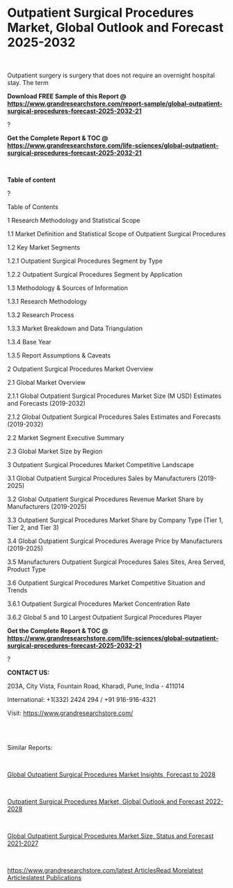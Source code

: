 <h1>Outpatient Surgical Procedures Market, Global Outlook and Forecast 2025-2032</h1><br/><p>Outpatient surgery is surgery that does not require an overnight hospital stay. The term</p>
 
 
 
 <div><b>Download FREE Sample of this Report @ <a href="https://www.grandresearchstore.com/report-sample/global-outpatient-surgical-procedures-forecast-2025-2032-21">https://www.grandresearchstore.com/report-sample/global-outpatient-surgical-procedures-forecast-2025-2032-21</a></b></div>
 
 
 
 <p>? </p>
 
 
 
 <div><b>Get the Complete Report & TOC @ <a href="https://www.grandresearchstore.com/life-sciences/global-outpatient-surgical-procedures-forecast-2025-2032-21">https://www.grandresearchstore.com/life-sciences/global-outpatient-surgical-procedures-forecast-2025-2032-21</a></b></div>
 
 
 
 <p><br />
 
 <b>Table of content</b></p>
 
 
 
 <p>? </p>
 
 
 
 <p>Table of Contents<br />
 
 1 Research Methodology and Statistical Scope<br />
 
 1.1 Market Definition and Statistical Scope of Outpatient Surgical Procedures<br />
 
 1.2 Key Market Segments<br />
 
 1.2.1 Outpatient Surgical Procedures Segment by Type<br />
 
 1.2.2 Outpatient Surgical Procedures Segment by Application<br />
 
 1.3 Methodology & Sources of Information<br />
 
 1.3.1 Research Methodology<br />
 
 1.3.2 Research Process<br />
 
 1.3.3 Market Breakdown and Data Triangulation<br />
 
 1.3.4 Base Year<br />
 
 1.3.5 Report Assumptions & Caveats<br />
 
 2 Outpatient Surgical Procedures Market Overview<br />
 
 2.1 Global Market Overview<br />
 
 2.1.1 Global Outpatient Surgical Procedures Market Size (M USD) Estimates and Forecasts (2019-2032)<br />
 
 2.1.2 Global Outpatient Surgical Procedures Sales Estimates and Forecasts (2019-2032)<br />
 
 2.2 Market Segment Executive Summary<br />
 
 2.3 Global Market Size by Region<br />
 
 3 Outpatient Surgical Procedures Market Competitive Landscape<br />
 
 3.1 Global Outpatient Surgical Procedures Sales by Manufacturers (2019-2025)<br />
 
 3.2 Global Outpatient Surgical Procedures Revenue Market Share by Manufacturers (2019-2025)<br />
 
 3.3 Outpatient Surgical Procedures Market Share by Company Type (Tier 1, Tier 2, and Tier 3)<br />
 
 3.4 Global Outpatient Surgical Procedures Average Price by Manufacturers (2019-2025)<br />
 
 3.5 Manufacturers Outpatient Surgical Procedures Sales Sites, Area Served, Product Type<br />
 
 3.6 Outpatient Surgical Procedures Market Competitive Situation and Trends<br />
 
 3.6.1 Outpatient Surgical Procedures Market Concentration Rate<br />
 
 3.6.2 Global 5 and 10 Largest Outpatient Surgical Procedures Player</p>
 
 
 
 <div><b>Get the Complete Report & TOC @ <a href="https://www.grandresearchstore.com/life-sciences/global-outpatient-surgical-procedures-forecast-2025-2032-21">https://www.grandresearchstore.com/life-sciences/global-outpatient-surgical-procedures-forecast-2025-2032-21</a></b></div>
 
 
 
 <p>? </p>
 
 
 
 <p><b>CONTACT US:</b><br />
 
 203A, City Vista, Fountain Road, Kharadi, Pune, India - 411014<br />
 
 International: +1(332) 2424 294 / +91 916-916-4321<br />
 
 Visit: <a href="https://www.grandresearchstore.com/">https://www.grandresearchstore.com/</a><br />
 
 <br />
 
 <br />
 
 Similar Reports:<br />
 
 <br />
 
 <a href="https://www.grandresearchstore.com/life-sciences/global-outpatient-surgical-procedures-2028-289">Global Outpatient Surgical Procedures Market Insights, Forecast to 2028</a><br />
 
 <br />
 
 <a href="https://www.grandresearchstore.com/life-sciences/global-outpatient-surgical-procedures-forecast-2022-2028-293">Outpatient Surgical Procedures Market, Global Outlook and Forecast 2022-2028</a><br />
 
 <br />
 
 <a href="https://www.grandresearchstore.com/life-sciences/global-outpatient-surgical-procedures-2021-2027-833">Global Outpatient Surgical Procedures Market Size, Status and Forecast 2021-2027</a><br />
 
 <br />
 
 <a href="https://gyeongbokgung.com">https://www.grandresearchstore.com/</a><a href="https://hallyeomaritime.com">latest Articles</a><a href="https://jingwansa.com">Read More</a><a href="https://nguoiviet.jp/">latest Articles</a><a href="https://www.intelmarketresearch.com/">latest Publications</a></p>